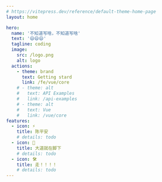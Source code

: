 ```yaml
---
# https://vitepress.dev/reference/default-theme-home-page
layout: home

hero:
  name: '不知道写啥，不知道写啥'
  text: '😄😄😄'
  tagline: coding
  image:
    src: /logo.png
    alt: logo
  actions:
    - theme: brand
      text: Getting stard
      link: /fe/vue/core
    # - theme: alt
    #   text: API Examples
    #   link: /api-examples
    # - theme: alt
    #   text: Vue
    #   link: /vue/core
features:
  - icon: ⚡️
    title: 陈平安
    # details: todo
  - icon: 🖖
    title: 大道就在脚下
    # details: todo
  - icon: 🛠️
    title: 走！！！！
    # details: todo
---
```

